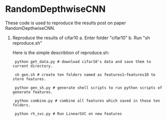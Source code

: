 # RandomDepthwiseCNN

These code is used to reproduce the results post on paper RandomDepthwiseCNN.

1. Reproduce the results of cifar10
	a. Enter folder "cifar10"
	b. Run "sh reproduce.sh"

	Here is the simple describtion of reproduce.sh:

		python get_data.py # download cifar10's data and save them to current directory.

		sh gen.sh # create ten folders named as features1~features10 to store features.

		python gen_sh.py # generate shell scripts to run python scripts of generate features.

		python combine.py # combine all features which saved in those ten folders.

		python rh_svc.py # Run LinearSVC on new features
